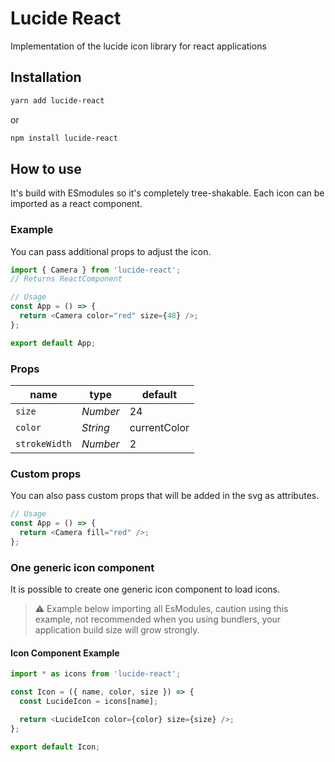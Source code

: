 # Lucide React

Implementation of the lucide icon library for react applications

## Installation

```bash
yarn add lucide-react
```

or

```sh
npm install lucide-react
```

## How to use

It's build with ESmodules so it's completely tree-shakable.
Each icon can be imported as a react component.

### Example

You can pass additional props to adjust the icon.

```js
import { Camera } from 'lucide-react';
// Returns ReactComponent

// Usage
const App = () => {
  return <Camera color="red" size={48} />;
};

export default App;
```

### Props

| name          | type     | default      |
| ------------- | -------- | ------------ |
| `size`        | _Number_ | 24           |
| `color`       | _String_ | currentColor |
| `strokeWidth` | _Number_ | 2            |

### Custom props

You can also pass custom props that will be added in the svg as attributes.

```js
// Usage
const App = () => {
  return <Camera fill="red" />;
};
```

### One generic icon component

It is possible to create one generic icon component to load icons.

> :warning: Example below importing all EsModules, caution using this example, not recommended when you using bundlers, your application build size will grow strongly.

#### Icon Component Example

```js
import * as icons from 'lucide-react';

const Icon = ({ name, color, size }) => {
  const LucideIcon = icons[name];

  return <LucideIcon color={color} size={size} />;
};

export default Icon;
```
